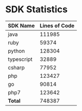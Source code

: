 # SDK Statistics

| SDK Name | Lines of Code |
| -------- | ------------- |
| java | 111985 |
| ruby | 59374 |
| python | 128304 |
| typescript | 32889 |
| csharp | 77952 |
| php | 123427 |
| go | 90814 |
| php7 | 123642 |
| **Total** | 748387 |
